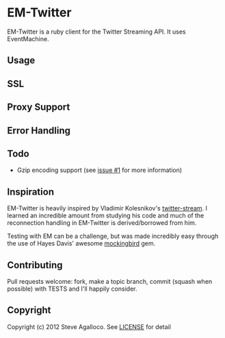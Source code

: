 # EM-Twitter

EM-Twitter is a ruby client for the Twitter Streaming API.  It uses EventMachine.

## Usage

## SSL

## Proxy Support

## Error Handling

## Todo

* Gzip encoding support (see [issue #1](https://github.com/spagalloco/em-twitter/issues/1) for more information)

## Inspiration

EM-Twitter is heavily inspired by Vladimir Kolesnikov's [twitter-stream](https://github.com/voloko/twitter-stream).  I learned an incredible amount from studying his code and much of the reconnection handling in EM-Twitter is derived/borrowed from him.

Testing with EM can be a challenge, but was made incredibly easy through the use of Hayes Davis' awesome [mockingbird](https://github.com/hayesdavis/mockingbird) gem.

## Contributing

Pull requests welcome: fork, make a topic branch, commit (squash when possible) with TESTS and I'll happily consider.

## Copyright

Copyright (c) 2012 Steve Agalloco. See [LICENSE](https://github.com/spagalloco/em-twitter/blob/master/LICENSE.md) for detail
